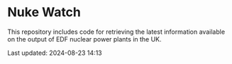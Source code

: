 # Nuke Watch

This repository includes code for retrieving the latest information available on the output of EDF nuclear power plants in the UK.

Last updated: 2024-08-23 14:13
